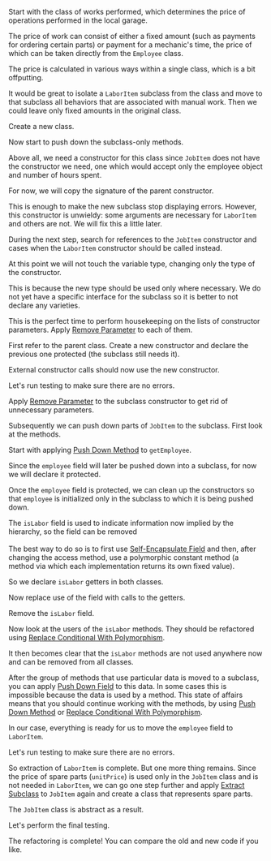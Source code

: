 Start with the class of works performed, which determines the price of operations performed in the local garage.

The price of work can consist of either a fixed amount (such as payments for ordering certain parts) or payment for a mechanic's time, the price of which can be taken directly from the <code>Employee</code> class.

The price is calculated in various ways within a single class, which is a bit offputting.

It would be great to isolate a <code>LaborItem</code> subclass from the class and move to that subclass all behaviors that are associated with manual work. Then we could leave only fixed amounts in the original class.

Create a new class.

Now start to push down the subclass-only methods.

Above all, we need a constructor for this class since <code>JobItem</code> does not have the constructor we need, one which would accept only the employee object and number of hours spent.

For now, we will copy the signature of the parent constructor.

This is enough to make the new subclass stop displaying errors. However, this constructor is unwieldy: some arguments are necessary for <code>LaborItem</code> and others are not. We will fix this a little later.

During the next step, search for references to the <code>JobItem</code> constructor and cases when the <code>LaborItem</code> constructor should be called instead.

At this point we will not touch the variable type, changing only the type of the constructor.

This is because the new type should be used only where necessary. We do not yet have a specific interface for the subclass so it is better to not declare any varieties.

This is the perfect time to perform housekeeping on the lists of constructor parameters. Apply <a href="/remove-parameter">Remove Parameter</a> to each of them.

First refer to the parent class. Create a new constructor and declare the previous one protected (the subclass still needs it).

External constructor calls should now use the new constructor.

Let's run testing to make sure there are no errors.

Apply <a href="/remove-parameter">Remove Parameter</a> to the subclass constructor to get rid of unnecessary parameters.

Subsequently we can push down parts of <code>JobItem</code> to the subclass. First look at the methods.

Start with applying <a href="/push-down-method">Push Down Method</a> to <code>getEmployee</code>. 

Since the <code>employee</code> field will later be pushed down into a subclass, for now we will declare it protected.

Once the <code>employee</code> field is protected, we can clean up the constructors so that <code>employee</code> is initialized only in the subclass to which it is being pushed down.

The <code>isLabor</code> field is used to indicate information now implied by the hierarchy, so the field can be removed<br/><br/>The best way to do so is to first use <a href="/self-encapsulate-field">Self-Encapsulate Field</a> and then, after changing the access method, use a polymorphic constant method (a method via which each implementation returns its own fixed value).

So we declare <code>isLabor</code> getters in both classes.

Now replace use of the field with calls to the getters.

Remove the <code>isLabor</code> field.

Now look at the users of the <code>isLabor</code> methods. They should be refactored using <a href="/replace-conditional-with-polymorphism">Replace Conditional With Polymorphism</a>.

It then becomes clear that the <code>isLabor</code> methods are not used anywhere now and can be removed from all classes.

After the group of methods that use particular data is moved to a subclass, you can apply <a href="/push-down-field">Push Down Field</a> to this data. In some cases this is impossible because the data is used by a method. This state of affairs means that you should continue working with the methods, by using <a href="/push-down-method">Push Down Method</a> or <a href="/replace-conditional-with-polymorphism">Replace Conditional With Polymorphism</a>.

In our case, everything is ready for us to move the <code>employee</code> field to <code>LaborItem</code>.

Let's run testing to make sure there are no errors.

So extraction of <code>LaborItem</code> is complete. But one more thing remains. Since the price of spare parts (<code>unitPrice</code>) is used only in the <code>JobItem</code> class and is not needed in <code>LaborItem</code>, we can go one step further and apply <a href="/extract-subclass">Extract Subclass</a> to <code>JobItem</code> again and create a class that represents spare parts.

The <code>JobItem</code> class is abstract as a result.

Let's perform the final testing.

The refactoring is complete! You can compare the old and new code if you like.